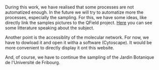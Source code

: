 During this work, we have realised that some processes are not automatized enough. In the future we will try to automatize more the processes, especially the sampling. For this, we have some ideas, like directly link the samples pictures to the QField project. [Here](https://docs.qfield.org/how-to/pictures/) you can see some litterature speaking about the subject.

Another point is the accessiblity of the molecular network. For now, we have to dowload it and open it witha a software (Cytoscape). It would be more convenient to directly display it ont this website.

And, of course, we have to continue the sampling of the Jardin Botanique de l'Université de Fribourg.

